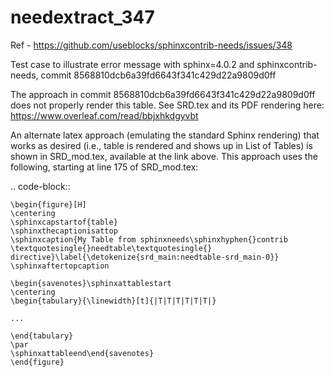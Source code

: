 # needextract_347

Ref - https://github.com/useblocks/sphinxcontrib-needs/issues/348

Test case to illustrate error message with sphinx=4.0.2 and sphinxcontrib-needs, commit 8568810dcb6a39fd6643f341c429d22a9809d0ff

The approach in commit 8568810dcb6a39fd6643f341c429d22a9809d0ff does not properly render this table.  See SRD.tex and its PDF rendering here:  https://www.overleaf.com/read/bbjxhkdgyvbt

An alternate latex approach (emulating the standard Sphinx rendering) that works as desired (i.e., table is rendered and shows up in List of Tables) is shown in SRD_mod.tex, available at the link above.  This approach uses the following, starting at line 175 of SRD_mod.tex:

.. code-block::

    \begin{figure}[H]
    \centering
    \sphinxcapstartof{table}
    \sphinxthecaptionisattop
    \sphinxcaption{My Table from sphinxneeds\sphinxhyphen{}contrib \textquotesingle{}needtable\textquotesingle{} directive}\label{\detokenize{srd_main:needtable-srd_main-0}}
    \sphinxaftertopcaption

    \begin{savenotes}\sphinxattablestart
    \centering
    \begin{tabulary}{\linewidth}[t]{|T|T|T|T|T|T|}

    ...

    \end{tabulary}
    \par
    \sphinxattableend\end{savenotes}
    \end{figure}
